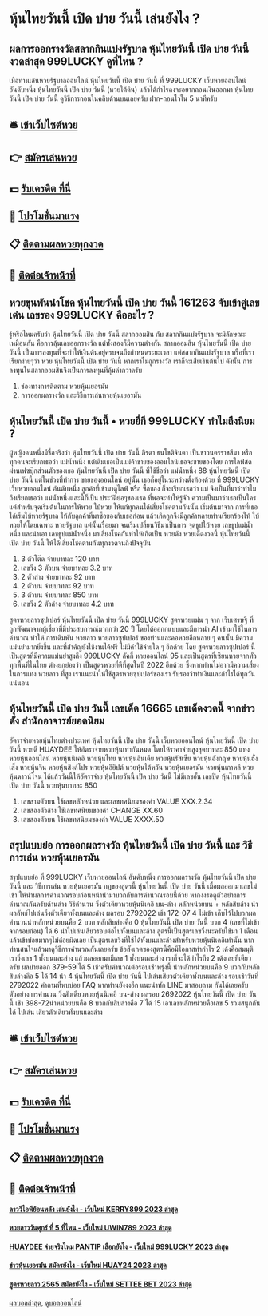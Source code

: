 # หุ้นไทยวันนี้ เปิด บ่าย วันนี้ เล่นยังไง ?
## ผลการออกรางวัลสลากกินแบ่งรัฐบาล หุ้นไทยวันนี้ เปิด บ่าย วันนี้ งวดล่าสุด 999LUCKY ดูที่ไหน ?
เมื่อท่านเล่นหวยรัฐบาลออนไลน์ หุ้นไทยวันนี้ เปิด บ่าย วันนี้ ที่ 999LUCKY เว็บหวยออนไลน์ อันดับหนึ่ง หุ้นไทยวันนี้ เปิด บ่าย วันนี้ (หวยใต้ดิน) แล้วได้กำไรคงจะอยากถอนเงินออกมา หุ้นไทยวันนี้ เปิด บ่าย วันนี้ ดูวิธีการถอนในคลิบด้านบนเลยครับ ฝาก-ถอนไวใน 5 นาทีครับ

## 🛎 [เข้าเว็บไซต์หวย](https://bit.ly/3BG5bNw)
## 👉 [สมัครเล่นหวย](https://bit.ly/3BG5bNw)
## 💵 [รับเครดิต ที่นี่](https://bit.ly/3C3mvgS)
## 👑 [โปรโมชั่นมาแรง](https://bit.ly/3C3mvgS)
## 📋 [ติดตามผลหวยทุกงวด](https://bit.ly/3C3mvgS)
## 📱 [ติดต่อเจ้าหน้าที่](https://bit.ly/3C3mvgS)

## หวยขุนพันนำโชค หุ้นไทยวันนี้ เปิด บ่าย วันนี้ 161263 จับเข้าคู่เลขเด่น เลขรอง 999LUCKY คืออะไร ?
รู้หรือไหมครับว่า หุ้นไทยวันนี้ เปิด บ่าย วันนี้ สลากออมสิน กับ สลากกินแบ่งรัฐบาล จะมีลักษณะเหมือนกัน คือการลุ้นเลขออกรางวัล แต่ทั้งสองก็มีความต่างกัน สลากออมสิน หุ้นไทยวันนี้ เปิด บ่าย วันนี้ เป็นการลงทุนที่จะทำให้เงินต้นอยู่ครบจนถึงกำหนดระยะเวลา แต่สลากกินแบ่งรัฐบาล หรือที่เราเรียกง่ายๆว่า หวย หุ้นไทยวันนี้ เปิด บ่าย วันนี้ หากเราไม่ถูกรางวัล เราก็จะเสียเงินต้นไป ดังนั้น การลงทุนในสลากออมสินจึงเป็นการลงทุนที่คุ้มค่ากว่าครับ
1. ช่องทางการติดตาม หวยหุ้นเยอรมัน
2. การออกผลรางวัล และวิธีการเล่นหวยหุ้นเยอรมัน

## หุ้นไทยวันนี้ เปิด บ่าย วันนี้ • หวยยี่กี 999LUCKY ทำไมถึงนิยม ?
ผู้หญิงคนหนึ่งมีชื่อจริงว่า หุ้นไทยวันนี้ เปิด บ่าย วันนี้ ภิรดา ธนโชติจินดา เป็นชาวนครราชสีมา หรือ ทุกคนจะเรียกเธอว่า แม่น้ำหนึ่ง แต่เดิมเธอเป็นแม่ค้าขายของออนไลน์เธอจะขายของโดย การไลฟ์สดผ่านเฟซบุ๊กส่วนตัวของเธอ หุ้นไทยวันนี้ เปิด บ่าย วันนี้ ที่ใช้ชื่อว่า แม่น้ำหนึ่ง 88 หุ้นไทยวันนี้ เปิด บ่าย วันนี้ แต่ในช่วงที่ทำการ ขายของออนไลน์ อยู่นั้น เธอก็อยู่ในระหว่างตั้งท้องด้วย ที่ 999LUCKY เว็บหวยออนไลน์ อันดับหนึ่ง ลูกค้าที่เข้ามาดูไลฟ์ หรือ ซื้อของ ก็จะเรียกเธอว่า แม่ จึงเป็นที่มาว่าทำไม ถึงเรียกเธอว่า แม่น้ำหนึ่งและนี้ก็เป็น ประวัติย่อๆของเธอ ที่พอจะทำให้รู้จัก ความเป็นมาว่าเธอเป็นใคร แต่สำหรับจุดเริ่มต้นในการให้หวย ใบ้หวย ให้แก่ทุกคนได้เสี่ยงโชคตามกันนั้น เริ่มต้นมาจาก การที่เธอได้เริ่มใบ้หวยรัฐบาล ให้กับลูกค้าที่มาซื้อของกับเธอก่อน แล้วเกิดถูกจึงมีลูกค้าหลายท่านเรียกร้องให้ ใบ้หวยให้โดยเฉพาะ หวยรัฐบาล แต่นั้นเรื่อยมา จนเริ่มเปลี่ยนวิธีมาเป็นการ จุดธูปใบ้หวย เลขธูปแม่น้ำหนึ่ง และนำเอา เลขธูปแม่น้ำหนึ่ง มาเสี่ยงโชคกันทำให้เกิดเป็น หวยดัง หวยเด็ดงวดนี้ หุ้นไทยวันนี้ เปิด บ่าย วันนี้ ให้ได้เสี่ยงโชคตามกันทุกงวดจนถึงปัจจุบัน
1. 3 ตัวโต๊ด จ่ายบาทละ 120 บาท
2. เลขวิ่ง 3 ตัวบน จ่ายบาทละ 3.2 บาท
3. 2 ตัวล่าง จ่ายบาทละ 92 บาท
4. 2 ตัวบน จ่ายบาทละ 92 บาท
5. 3 ตัวบน จ่ายบาทละ 850 บาท
6. เลขวิ่ง 2 ตัวล่าง จ่ายบาทละ 4.2 บาท

สูตรหวยลาวซุปเปอร์ หุ้นไทยวันนี้ เปิด บ่าย วันนี้ 999LUCKY สูตรหวยแม่น ๆ จาก เว็บเศรษฐี ที่ถูกพัฒนาจากผู้เชี่ยวที่มีประสบการณ์มากกว่า 20 ปี โดยได้ออกกแบบและมีการนำ AI เข้ามาใช้ในการคำนวณ ทำให้ การเดิมพัน หวยลาว หวยลาวซุปเปอร์ ของท่านและคอหวยอีกหลาย ๆ คนนั้น มีความแม่นยำมากยิ่งขึ้น และที่สำคัญยังใช้งานได้ฟรี ไม่มีค่าใช้จ่ายใด ๆ อีกด้วย
โดย สูตรหวยลาวซุปเปอร์ นี้ เป็นสูตรที่มีความแม่นยำสูงถึง 999LUCKY ลัคกี้ หวยออนไลน์ 95 และเป็นสูตรที่เซียนหวยจากทั่วทุกพื้นที่ในไทย ต่างยกย่องว่า เป็นสูตรหวยที่ดีที่สุดในปี 2022 อีกด้วย ซึ่งหากท่านไม่อากมีความเสี่ยงในการแทง หวยลาว ที่สูง เราแนะนำให้ใช้สูตรหวยซุปเปอร์ของเรา รับรองว่าทำเงินและกำไรได้ทุกวันแน่นอน

## หุ้นไทยวันนี้ เปิด บ่าย วันนี้ เลขเด็ด 16665 เลขเด็ดงวดนี้ จากข่าวดัง สำนักอาจารย์ยอดนิยม
อัตราจ่ายหวยหุ้นไทยต่างประเทศ หุ้นไทยวันนี้ เปิด บ่าย วันนี้ เว็บหวยออนไลน์ หุ้นไทยวันนี้ เปิด บ่าย วันนี้ หวยดี HUAYDEE ให้อัตราจ่ายหวยหุ้นเท่ากันหมด โดยให้ราคาจ่ายสูงสุดบาทละ 850 แทงหวยหุ้นออนไลน์ หวยหุ้นนิเคอิ หวยหุ้นไทย หวยหุ้นอินเดีย หวยหุ้นรัสเซีย หวยหุ้นอังกฤษ หวยหุ้นฮั่งเส็ง หวยหุ้นจีน หวยหุ้นสิงค์โปร หวยหุ้นอียิปต์ หวยหุ้นไต้หวัน หวยหุ้นเยอรมัน หวยหุ้นเกาหลี หวยหุ้นดาวน์โจน ได้แล้ววันนี้ให้อัตราจ่าย หุ้นไทยวันนี้ เปิด บ่าย วันนี้ ไม่มีเลขอั้น เลขปิด หุ้นไทยวันนี้ เปิด บ่าย วันนี้ หวยหุ้นบาทละ 850
1. เลขสามตัวบน ใช้เลขหลักหน่วย และเลขทศนิยมของค่า VALUE XXX.2.34
2. เลขสองตัวล่าง ใช้เลขทศนิยมของค่า CHANGE XX.60
3. เลขสองตัวบน ใช้เลขทศนิยมของค่า VALUE XXXX.50

## สรุปแบบย่อ การออกผลรางวัล หุ้นไทยวันนี้ เปิด บ่าย วันนี้ และ วิธีการเล่น หวยหุ้นเยอรมัน
สรุปแบบย่อ ที่ 999LUCKY เว็บหวยออนไลน์ อันดับหนึ่ง การออกผลรางวัล หุ้นไทยวันนี้ เปิด บ่าย วันนี้ และ วิธีการเล่น หวยหุ้นเยอรมัน กฎของสูตรนี้ หุ้นไทยวันนี้ เปิด บ่าย วันนี้ เมื่อผลออกมาเลขไม่เข้า ให้นำผลการคำนวณรอบก่อนหน้านำมาบวกกับการคำนวณรอบนี้ด้วย หากงงรอดูตัวอย่างการคำนวณกันครับด้านล่าง
วิธีคำนวน วิ่งตัวเดียวหวยหุ้นนิเคอิ บน-ล่าง หลักหน่วยบน + หลักสิบล่าง นำผลลัพธ์ไปเล่นวิ่งตัวเดียวทั้งบนและล่าง
ผลรอบ 2792022 เช้า 172-07 4 ไม่เข้า เก็บไว้ไปบวกผลคำนวนนำหลักหน่วยบนคือ 2 บวก หลักสิบล่างคือ 0 หุ้นไทยวันนี้ เปิด บ่าย วันนี้ บวก 4 (เลขที่ไม่เข้าจากรอบก่อน) ได้ 6 นำไปเล่นเสียวรอบต่อไปทั้งบนและล่าง
สูตรนี้เป็นสูตรเลขวิ่งนะครับใช้มา 1 เดือนแล้วเข้าบ่อยมากๆไม่ค่อยผิดเลย เป็นสูตรเลขวิ่งที่ใช้ได้ทั้งบนและล่างสำหรับหวยหุ้นนิเคอิเท่านั้น หากท่านสนใจแล้วมาดูวิธีการคำนวณกันเลยครับ
ข้อสังเกตของสูตรนี้คือมีโอกาสทำกำไร 2 เด้งคือสมมุติเราวิ่งเลข 1 ทั้งบนและล่าง แล้วผลออกมามีเลข 1 ทั้งบนและล่าง เราก็จะได้กำไรถึง 2 เด้งเลยทีเดียวครับ
ผลบ่ายออก 379-59 ได้ 5 เข้าครับคำนวณต่อรอบเช้าพรุ่งนี้ นำหลักหน่วยบนคือ 9 บวกกับหลักสิบล่างคือ 5 ได้ 14 นำ 4 หุ้นไทยวันนี้ เปิด บ่าย วันนี้ ไปเล่นเสียวตัวเดียวทั้งบนและล่าง รอบเช้าวันที่ 2792022
คำถามที่พบบ่อย FAQ
หากท่านยังงงอีก แนะนำทัก LINE มาสอบถาม กันได้เลยครับ
ตัวอย่างการคำนวน วิ่งตัวเดียวหวยหุ้นนิเคอิ บน-ล่าง ผลรอบ 2692022 หุ้นไทยวันนี้ เปิด บ่าย วันนี้ เช้า 398-72นำหน่วยบนคือ 8 บวกกับสิบล่างคือ 7 ได้ 15 เอาเลขหลักหน่วยคือเลข 5 รวมสนุกกันได้ ไปเล่น เสียวตัวเดียวทั้งบนและล่าง

## 🛎 [เข้าเว็บไซต์หวย](https://bit.ly/3BG5bNw)
## 👉 [สมัครเล่นหวย](https://bit.ly/3BG5bNw)
## 💵 [รับเครดิต ที่นี่](https://bit.ly/3C3mvgS)
## 👑 [โปรโมชั่นมาแรง](https://bit.ly/3C3mvgS)
## 📋 [ติดตามผลหวยทุกงวด](https://bit.ly/3C3mvgS)
## 📱 [ติดต่อเจ้าหน้าที่](https://bit.ly/3C3mvgS)

#### [ลาววีไอพีย้อนหลัง เล่นยังไง - เว็บใหม่ KERRY899 2023 ล่าสุด](https://atom.io/themes/ลาววีไอพีย้อนหลัง%20เล่นยังไง%20-%20เว็บใหม่%20kerry899%202023%20ล่าสุด)
#### [หวยลาววันศุกร์ ที่ 5 ที่ไหน - เว็บใหม่ UWIN789 2023 ล่าสุด](https://atom.io/themes/หวยลาววันศุกร์%20ที่%205%20ที่ไหน%20-%20เว็บใหม่%20uwin789%202023%20ล่าสุด)
#### [HUAYDEE จ่ายจริงไหม PANTIP เลือกยังไง - เว็บใหม่ 999LUCKY 2023 ล่าสุด](https://atom.io/themes/huaydee%20จ่ายจริงไหม%20pantip%20เลือกยังไง%20-%20เว็บใหม่%20999lucky%202023%20ล่าสุด)
#### [ข่าวหุ้นเยอรมัน สมัครยังไง - เว็บใหม่ HUAY24 2023 ล่าสุด](https://atom.io/themes/ข่าวหุ้นเยอรมัน%20สมัครยังไง%20-%20เว็บใหม่%20huay24%202023%20ล่าสุด)
#### [สูตรหวยลาว 2565 สมัครยังไง - เว็บใหม่ SETTEE BET 2023 ล่าสุด](https://atom.io/themes/สูตรหวยลาว%202565%20สมัครยังไง%20-%20เว็บใหม่%20settee%20bet%202023%20ล่าสุด)

[ผลบอลล่าสุด](https://siamsport.tv "ผลบอลล่าสุด"), [ดูบอลออนไลน์](https://siamsport.tv/ดูบอลสด "ดูบอลออนไลน์")